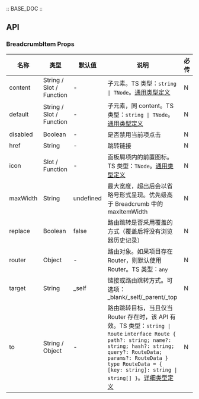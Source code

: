 :: BASE_DOC ::

## API

### BreadcrumbItem Props

名称 | 类型 | 默认值 | 说明 | 必传
-- | -- | -- | -- | --
content | String / Slot / Function | - | 子元素。TS 类型：`string \| TNode`。[通用类型定义](https://github.com/Tencent/tdesign-vue-next/blob/develop/src/common.ts) | N
default | String / Slot / Function | - | 子元素，同 content。TS 类型：`string \| TNode`。[通用类型定义](https://github.com/Tencent/tdesign-vue-next/blob/develop/src/common.ts) | N
disabled | Boolean | - | 是否禁用当前项点击 | N
href | String | - | 跳转链接 | N
icon | Slot / Function | - | 面板屑项内的前置图标。TS 类型：`TNode`。[通用类型定义](https://github.com/Tencent/tdesign-vue-next/blob/develop/src/common.ts) | N
maxWidth | String | undefined | 最大宽度，超出后会以省略号形式呈现。优先级高于 Breadcrumb 中的 maxItemWidth | N
replace | Boolean | false | 路由跳转是否采用覆盖的方式（覆盖后将没有浏览器历史记录） | N
router | Object | - | 路由对象。如果项目存在 Router，则默认使用 Router。TS 类型：`any` | N
target | String | _self | 链接或路由跳转方式。可选项：_blank/_self/_parent/_top | N
to | String / Object | - | 路由跳转目标，当且仅当 Router 存在时，该 API 有效。TS 类型：`string \| Route` `interface Route { path?: string; name?: string; hash?: string; query?: RouteData; params?: RouteData }` `type RouteData = { [key: string]: string \| string[] }`。[详细类型定义](https://github.com/Tencent/tdesign-vue-next/tree/develop/src/breadcrumb/type.ts) | N
